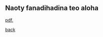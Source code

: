 ## Naoty fanadihadina teo aloha

<a href="tabilaocov.github.io/ady_cov/naoty/Taha.pdf" target="_blank">pdf.</a>

<!--
<a href="https://github.com/mrc-ide/global-lmic-reports/blob/master/combined_reports.pdf">here</a>
-->
[back](./)
